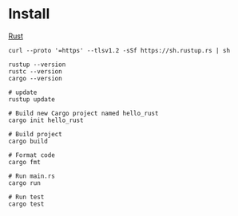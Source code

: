 # Install

[Rust](https://www.rust-lang.org/)

```shell
curl --proto '=https' --tlsv1.2 -sSf https://sh.rustup.rs | sh

rustup --version
rustc --version
cargo --version

# update
rustup update

# Build new Cargo project named hello_rust
cargo init hello_rust

# Build project
cargo build

# Format code
cargo fmt

# Run main.rs
cargo run

# Run test
cargo test
```
